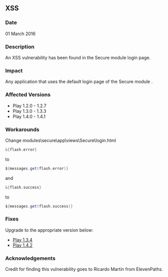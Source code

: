 ## XSS 

### Date

01 March 2016

### Description

An XSS vulnerability has been found in the Secure module login page.

### Impact

Any application that uses the default login page of the Secure module .

### Affected Versions

* Play 1.2.0 - 1.2.7
* Play 1.3.0 - 1.3.3
* Play 1.4.0 - 1.4.1

### Workarounds

Change modules\secure\app\views\Secure\login.html
```groovy
&{flash.error} 
```
to 
```groovy
${messages.get(flash.error)}
```
and 
```groovy
&{flash.success} 
```
to 
```groovy
${messages.get(flash.success)}
```

### Fixes

Upgrade to the appropriate version below:

* [Play 1.3.4](http://downloads.typesafe.com/play/1.3.1/play-1.3.4.zip)
* [Play 1.4.2](http://downloads.typesafe.com/play/1.4.2/play-1.4.2.zip)


### Acknowledgements

Credit for finding this vulnerability goes to Ricardo Martín from ElevenPaths.
